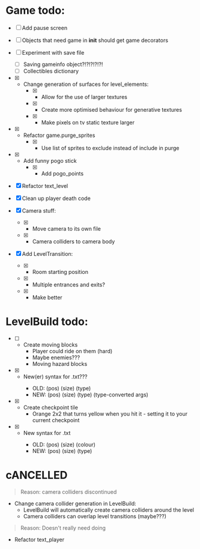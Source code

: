 # Game todo:

- [ ] Add pause screen

- [ ] Objects that need game in __init__ should get game decorators

- [ ] Experiment with save file
    - [ ] Saving gameinfo object?!?!?!?!?!
    - [ ] Collectibles dictionary

- [x] - Change generation of surfaces for level_elements:
    - [x] - Allow for the use of larger textures
    - [x] - Create more optimised behaviour for generative textures
    - [x] - Make pixels on tv static texture larger

- [x] - Refactor game.purge_sprites
    - [x] - Use list of sprites to exclude instead of include in purge

- [x] - Add funny pogo stick
    - [x] - Add pogo_points

- [x] Refactor text_level

- [x] Clean up player death code

- [x] Camera stuff:
    - [x] - Move camera to its own file
    - [x] - Camera colliders to camera body

- [x] Add LevelTransition:
    - [x] - Room starting position
    - [x] - Multiple entrances and exits?
    - [x] - Make better


# LevelBuild todo:

- [ ] - Create moving blocks
    - Player could ride on them (hard)
    - Maybe enemies???
    - Moving hazard blocks

- [x] - New(er) syntax for <level>.txt???
    - OLD: (pos) (size) (type) <some args>
    - NEW: (pos) (size) (type) (type-converted args)

- [x] - Create checkpoint tile
    - Orange 2x2 that turns yellow when you hit it - setting it to your current checkpoint

- [x] - New syntax for <level>.txt
    - OLD: (pos) (size) (colour)
    - NEW: (pos) (size) (type)


# cANCELLED

> Reason: camera colliders discontinued

- Change camera collider generation in LevelBuild:
    - LevelBuild will automatically create camera colliders around the level
    - Camera colliders can overlap level transitions (maybe???)

> Reason: Doesn't really need doing

- Refactor text_player
